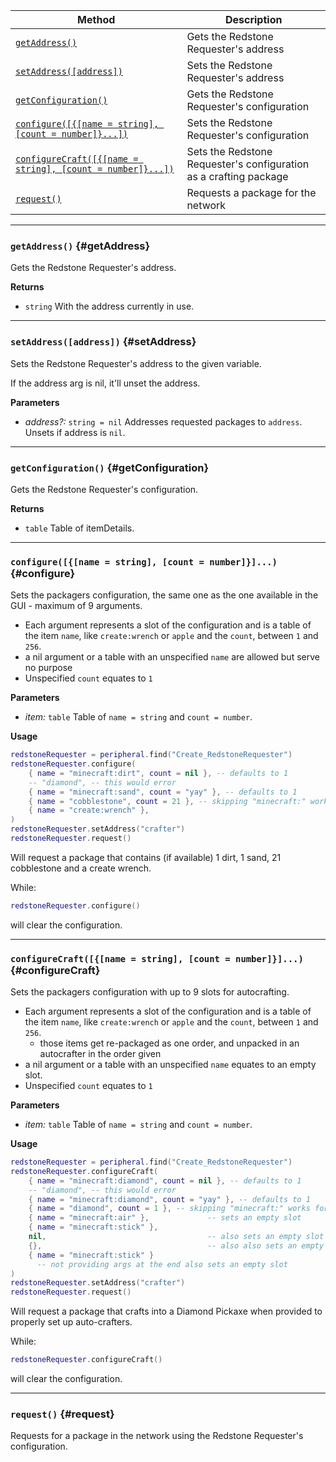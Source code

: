 | Method                                 | Description                                                  |
| -------------------------------------- | ------------------------------------------------------------ |
| [`getAddress()`](#getAddress)            | Gets the Redstone Requester's address |
| [`setAddress([address])`](#setAddress)            | Sets the Redstone Requester's address |
| [`getConfiguration()`](#getConfiguration)            | Gets the Redstone Requester's configuration |
| [`configure([{[name = string], [count = number]}...])`](#configure)            | Sets the Redstone Requester's configuration |
| [`configureCraft([{[name = string], [count = number]}...])`](#configureCraft)            | Sets the Redstone Requester's configuration as a crafting package |
| [`request()`](#request)            | Requests a package for the network |

---


### `getAddress()` {#getAddress}

Gets the Redstone Requester's address.

**Returns**

- `string` With the address currently in use. 

---

### `setAddress([address])` {#setAddress}

Sets the Redstone Requester's address to the given variable.

If the address arg is nil, it'll unset the address.

**Parameters**

- _address?:_ `string = nil`  Addresses requested packages to `address`. Unsets if address is `nil`.


---

### `getConfiguration()` {#getConfiguration}

Gets the Redstone Requester's configuration.

**Returns**

- `table` Table of itemDetails.

---

### `configure([{[name = string], [count = number]}]...)` {#configure}

Sets the packagers configuration, the same one as the one available in the GUI - maximum of 9 arguments.
- Each argument represents a slot of the configuration and is a table of the item `name`, like `create:wrench` or `apple` and the `count`, between `1` and `256`.
- a nil argument or a table with an unspecified `name` are allowed but serve no purpose
- Unspecified `count` equates to `1`


**Parameters**

- _item:_ `table` Table of `name = string` and `count = number`.

**Usage**
```lua
redstoneRequester = peripheral.find("Create_RedstoneRequester")
redstoneRequester.configure(
    { name = "minecraft:dirt", count = nil }, -- defaults to 1
    -- "diamond", -- this would error
    { name = "minecraft:sand", count = "yay" }, -- defaults to 1
    { name = "cobblestone", count = 21 }, -- skipping "minecraft:" works for vanilla items
    { name = "create:wrench" },
)
redstoneRequester.setAddress("crafter")
redstoneRequester.request()
```
Will request a package that contains (if available) 1 dirt, 1 sand, 21 cobblestone and a create wrench. 

While:
```lua
redstoneRequester.configure()
```
will clear the configuration.

---

### `configureCraft([{[name = string], [count = number]}]...)` {#configureCraft}

Sets the packagers configuration with up to 9 slots for autocrafting.
- Each argument represents a slot of the configuration and is a table of the item `name`, like `create:wrench` or `apple` and the `count`, between `1` and `256`.
    - those items get re-packaged as one order, and unpacked in an autocrafter in the order given
- a nil argument or a table with an unspecified `name` equates to an empty slot.
- Unspecified `count` equates to `1`


**Parameters**

- _item:_ `table` Table of `name = string` and `count = number`.

**Usage**
```lua
redstoneRequester = peripheral.find("Create_RedstoneRequester")
redstoneRequester.configureCraft(
    { name = "minecraft:diamond", count = nil }, -- defaults to 1
    -- "diamond", -- this would error
    { name = "minecraft:diamond", count = "yay" }, -- defaults to 1
    { name = "diamond", count = 1 }, -- skipping "minecraft:" works for vanilla items
    { name = "minecraft:air" },             -- sets an empty slot
    { name = "minecraft:stick" },
    nil,                                    -- also sets an empty slot
    {},                                     -- also also sets an empty slot
    { name = "minecraft:stick" }
      -- not providing args at the end also sets an empty slot
)
redstoneRequester.setAddress("crafter")
redstoneRequester.request()
```
Will request a package that crafts into a Diamond Pickaxe when provided to properly set up auto-crafters. 

While:
```lua
redstoneRequester.configureCraft()
```
will clear the configuration.

---

### `request()` {#request}

Requests for a package in the network using the Redstone Requester's configuration. 

